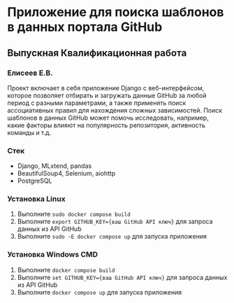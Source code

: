 # Приложение для поиска шаблонов в данных портала GitHub
## Выпускная Квалификационная работа
### Елисеев Е.В.

Проект включает в себя приложение Django с веб-интерфейсом, которое позволяет отбирать и загружать данные GitHub за любой период c разными параметрами, а также применять поиск ассоциативных правил для нахождения сложных зависимостей. Поиск шаблонов в данных GitHub может помочь исследовать, например, какие факторы влияют на популярность репозитория, активность команды и т.д.

### Стек
- Django, MLxtend, pandas
- BeautifulSoup4, Selenium, aiohttp
- PostgreSQL

### Установка Linux
1. Выполните `sudo docker compose build`
2. Выполните `export GITHUB_KEY={ваш GitHub API ключ}` для запроса данных из API GitHub
3. Выполните `sudo -E docker compose up` для запуска приложения

### Установка Windows CMD
1. Выполните `docker compose build`
2. Выполните `set GITHUB_KEY={ваш GitHub API ключ}` для запроса данных из API GitHub
3. Выполните `docker compose up` для запуска приложения
